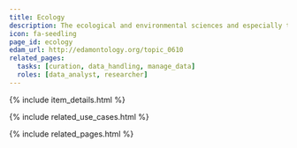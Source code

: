 ```yaml
---
title: Ecology
description: The ecological and environmental sciences and especially the application of information technology (ecoinformatics).
icon: fa-seedling
page_id: ecology
edam_url: http://edamontology.org/topic_0610
related_pages: 
  tasks: [curation, data_handling, manage_data]
  roles: [data_analyst, researcher]
---
```

{% include item_details.html %}

{% include related_use_cases.html %}

{% include related_pages.html %}
